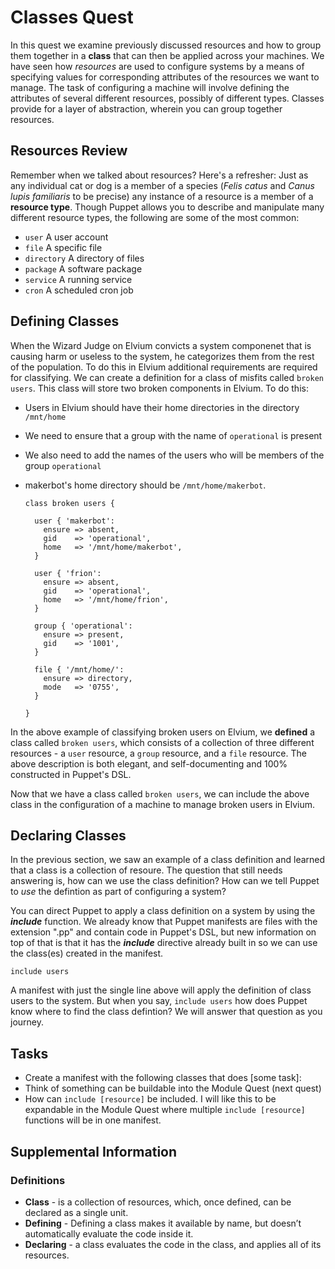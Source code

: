 
# Classes Quest

In this quest we examine previously discussed resources and how to group them together in a **class** that can then be applied across your machines. We have seen how _resources_ are used to configure systems by a means of specifying values for corresponding attributes of the resources we want to manage. The task of configuring a machine will involve defining the attributes of several different resources, possibly of different types. Classes provide for a layer of abstraction, wherein you can group together resources.

## Resources Review

Remember when we talked about resources? Here's a refresher: Just as any individual cat or dog is a member of a species (*Felis catus* and *Canus lupis familiaris* to be precise) any instance of a resource is a member of a **resource type**. Though Puppet allows you to describe and manipulate many different resource types, the following are some of the most common: 

* `user` A user account
* `file` A specific file
* `directory` A directory of files
* `package` A software package
* `service` A running service
* `cron` A scheduled cron job

## Defining Classes

When the Wizard Judge on Elvium convicts a system componenet that is causing harm or useless to the system, he categorizes them from the rest of the population. To do this in Elvium additional requirements are required for classifying. We can create a definition for a class of misfits called `broken users`. This class will store two broken components in Elvium. To do this:

* Users in Elvium should have their home directories in the directory `/mnt/home`
* We need to ensure that a group with the name of `operational` is present
* We also need to add the names of the users who will be members of the group `operational`
* makerbot's home directory should be `/mnt/home/makerbot`. 

      class broken users {
      
		user { 'makerbot':
		  ensure => absent,
		  gid    => 'operational',
		  home   => '/mnt/home/makerbot',	
        }
    
        user { 'frion':
		  ensure => absent,
		  gid    => 'operational',
		  home   => '/mnt/home/frion',	
        }
        
        group { 'operational':
          ensure => present,
          gid    => '1001',
        }
    
        file { '/mnt/home/':
          ensure => directory,
          mode   => '0755',
        }
    
      }  

In the above example of classifying broken users on Elvium, we **defined** a class called `broken users`, which consists of a collection of three different resources - a `user` resource, a `group` resource, and a `file` resource. The above description is both elegant, and self-documenting and 100% constructed in Puppet's DSL.

Now that we have a class called `broken users`, we can include the above class in the configuration of a machine to manage broken users in Elvium.

## Declaring Classes

In the previous section, we saw an example of a class definition and learned that a class is a collection of resoure. The question that still needs answering is, how can we use the class definition? How can we tell Puppet to _use_ the defintion as part of configuring a system?

You can direct Puppet to apply a class definition on a system by using the __*include*__ function. We already know that Puppet manifests are files with the extension ".pp" and contain code in Puppet's DSL, but new information on top of that is that it has the __*include*__ directive already built in so we can use the class(es) created in the manifest.

    include users
    
A manifest with just the single line above will apply the definition of class users to the system. But when you say, `include users` how does Puppet know where to find the class defintion? We will answer that question as you journey.

## Tasks

- Create a manifest with the following classes that does [some task]:
- Think of something can be buildable into the Module Quest (next quest)
- How can `include [resource]` be included. I will like this to be expandable in the Module Quest where multiple `include [resource]` functions will be in one manifest.

## Supplemental Information

### Definitions
- **Class** - is a collection of resources, which, once defined, can be declared as a single unit.
- **Defining** - Defining a class makes it available by name, but doesn’t automatically evaluate the code inside it.
- **Declaring** - a class evaluates the code in the class, and applies all of its resources.
